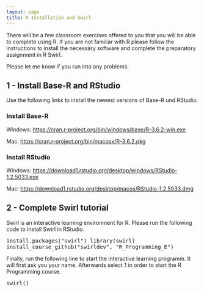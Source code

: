```yaml
---
layout: page
title: R Installation and Swirl
---
```


There will be a few classroom exercises offered to you that you will be able to complete using R. If you are not familiar with R please follow the instructions to install the necessary software and complete the preparatory assignment in R Swirl.

Please let me know if you run into any problems.

## 1 - Install Base-R and RStudio

Use the following links to install the newest versions of Base-R und RStudio.

### Install Base-R
Windows: https://cran.r-project.org/bin/windows/base/R-3.6.2-win.exe

Mac: https://cran.r-project.org/bin/macosx/R-3.6.2.pkg

### Install RStudio
Windows: https://download1.rstudio.org/desktop/windows/RStudio-1.2.5033.exe

Mac: https://download1.rstudio.org/desktop/macos/RStudio-1.2.5033.dmg

## 2 - Complete Swirl tutorial

Swirl is an interactive learning environment for R. Please run the following code to install Swirl in RStudio.

<font style="font-family: 'Lucida Console', Monaco, monospace;">
install.packages("swirl")
library(swirl)
install_course_github("swirldev", "R_Programming_E")
</font>

Finally, run the following line to start the interactive learning programm. It will first ask you your name. Afterwards select 1 in order to start the R Programming course.

<font style="font-family: 'Lucida Console', Monaco, monospace;">
swirl()
</font>
